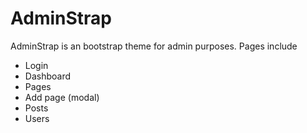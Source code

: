 # AdminStrap
AdminStrap is an bootstrap theme for admin purposes. Pages include
 - Login
 - Dashboard
 - Pages
 - Add page (modal)
 - Posts
 - Users